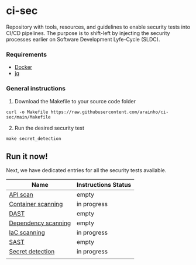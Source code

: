 # ci-sec
Repository with tools, resources, and guidelines to enable security tests into CI/CD pipelines. 
The purpose is to shift-left by injecting the security processes earlier on Software Development Lyfe-Cycle (SLDC).

### Requirements
- [Docker](https://docs.docker.com/engine/install/)
- [jq](https://stedolan.github.io/jq/download/)

### General instructions
1. Download the Makefile to your source code folder
```
curl -o Makefile https://raw.githubusercontent.com/arainho/ci-sec/main/Makefile
```
2. Run the desired security test 
```
make secret_detection
```

## Run it now!

Next, we have dedicated entries for all the security tests available.

| Name | Instructions Status |
| ---- | ------------------- |
| [API scan](api/scan.md) | empty |
| [Container scanning](container/scanning.md) | in progress |
| [DAST](dast/analysis.md) |  empty |
| [Dependency scanning](dependency/scanning.md) |  empty |
| [IaC scanning](iac/scanning.md) | in progress |
| [SAST](sast/analysis.md) |  empty |
| [Secret detection](secret/detection.md) | in progress |
| | |
